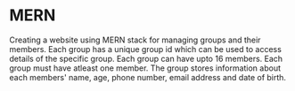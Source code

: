 # MERN
Creating a website using MERN stack for managing groups and their members. Each group has a unique group id which can be used to access details of the specific group. Each group can have upto 16 members. Each group must have atleast one member. The group stores information about each members' name, age, phone number, email address and date of birth.
